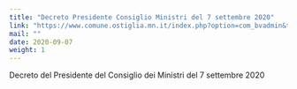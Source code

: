 ```yaml
---
title: "Decreto Presidente Consiglio Ministri del 7 settembre 2020"
link: "https://www.comune.ostiglia.mn.it/index.php?option=com_bvadmin&task=news.download&id=449"
mail: ""
date: 2020-09-07
weight: 1
---
```


Decreto del Presidente del Consiglio dei Ministri del 7 settembre 2020